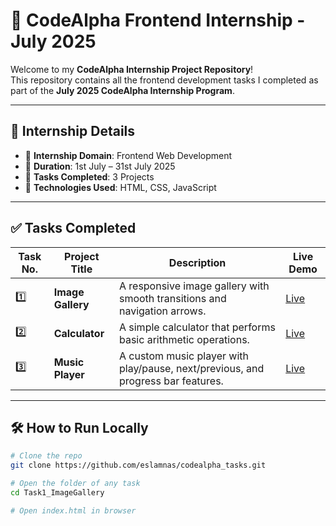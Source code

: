 # 🚀 CodeAlpha Frontend Internship - July 2025

Welcome to my **CodeAlpha Internship Project Repository**!  
This repository contains all the frontend development tasks I completed as part of the **July 2025 CodeAlpha Internship Program**.

---

## 📌 Internship Details

- 🔹 **Internship Domain**: Frontend Web Development  
- 🔹 **Duration**: 1st July – 31st July 2025  
- 🔹 **Tasks Completed**: 3 Projects  
- 🔹 **Technologies Used**: HTML, CSS, JavaScript

---

## ✅ Tasks Completed

| Task No. | Project Title | Description | Live Demo |
|----------|----------------|-------------|-----------|
| 1️⃣ | **Image Gallery** | A responsive image gallery with smooth transitions and navigation arrows. | [Live](https://eslamnas.github.io/codealpha_tasks/Task1_ImageGallery/) |
| 2️⃣ | **Calculator** | A simple calculator that performs basic arithmetic operations. | [Live](https://eslamnas.github.io/codealpha_tasks/Task2_Calculator/) |
| 3️⃣ | **Music Player** | A custom music player with play/pause, next/previous, and progress bar features. | [Live](https://eslamnas.github.io/codealpha_tasks/Task3_Music%20Player/) |

---

## 🛠️ How to Run Locally

```bash
# Clone the repo
git clone https://github.com/eslamnas/codealpha_tasks.git

# Open the folder of any task
cd Task1_ImageGallery

# Open index.html in browser
